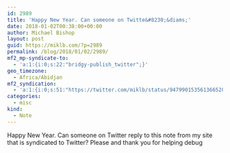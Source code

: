 ```yaml
---
id: 2989
title: 'Happy New Year. Can someone on Twitte&#8230;&diams;'
date: 2018-01-02T00:38:00+00:00
author: Michael Bishop
layout: post
guid: https://miklb.com/?p=2989
permalink: /blog/2018/01/02/2989/
mf2_mp-syndicate-to:
  - 'a:1:{i:0;s:22:"bridgy-publish_twitter";}'
geo_timezone:
  - Africa/Abidjan
mf2_syndication:
  - 'a:1:{i:0;s:51:"https://twitter.com/miklb/status/947990153561366528";}'
categories:
  - misc
kind:
  - Note
---
```

Happy New Year. Can someone on Twitter reply to this note from my site that is syndicated to Twitter? Please and thank you for helping debug